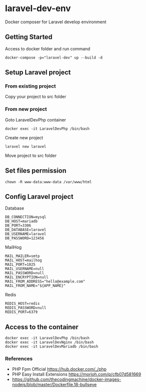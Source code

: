 # laravel-dev-env
Docker composer for Laravel develop environment

## Getting Started
Access to docker folder and run command
```shell
docker-compose -p="laravel-dev" up --build -d
```

## Setup Laravel project
### From existing project
Copy your project to src folder
### From new project
Goto LaravelDevPhp container
```shell
docker exec -it LaravelDevPhp /bin/bash
```
Create new project
```shell
laravel new laravel
```
Move project to src folder
## Set files permission
```shell
chown -R www-data:www-data /var/www/html
```

## Config Laravel project
Database
```shell
DB_CONNECTION=mysql
DB_HOST=mariadb
DB_PORT=3306
DB_DATABASE=laravel
DB_USERNAME=laravel
DB_PASSWORD=123456
```
MailHog
```shell
MAIL_MAILER=smtp
MAIL_HOST=mailhog
MAIL_PORT=1025
MAIL_USERNAME=null
MAIL_PASSWORD=null
MAIL_ENCRYPTION=null
MAIL_FROM_ADDRESS="hello@example.com"
MAIL_FROM_NAME="${APP_NAME}"
```
Redis
```shell
REDIS_HOST=redis
REDIS_PASSWORD=null
REDIS_PORT=6379
```

## Access to the container
```shell
docker exec -it LaravelDevPhp /bin/bash
docker exec -it LaravelDevNginx /bin/bash
docker exec -it LaravelDevMariadb /bin/bash
```

### References
- PHP Fpm Official https://hub.docker.com/_/php
- PHP Easy Install Extensions https://morioh.com/p/cfb07d581669
- https://github.com/thecodingmachine/docker-images-nodejs/blob/master/Dockerfile.18-bullseye
